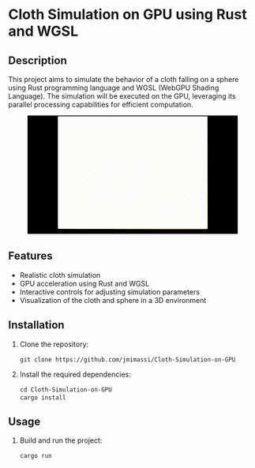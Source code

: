 # Cloth Simulation on GPU using Rust and WGSL

## Description

This project aims to simulate the behavior of a cloth falling on a sphere using Rust programming language and WGSL (WebGPU Shading Language). The simulation will be executed on the GPU, leveraging its parallel processing capabilities for efficient computation.

<div align="center">
    <img src="cloth_falling.gif" alt="Cloth Simulation">
</div>

## Features

- Realistic cloth simulation
- GPU acceleration using Rust and WGSL
- Interactive controls for adjusting simulation parameters
- Visualization of the cloth and sphere in a 3D environment

## Installation

1. Clone the repository:

    ```shell
    git clone https://github.com/jmimassi/Cloth-Simulation-on-GPU
    ```

2. Install the required dependencies:

    ```shell
    cd Cloth-Simulation-on-GPU
    cargo install
    ```

## Usage

1. Build and run the project:

    ```shell
    cargo run
    ```
